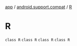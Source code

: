 [app](../../index.md) / [android.support.compat](../index.md) / [R](.)

# R

`class R`
`class R`
`class R`
`class R`